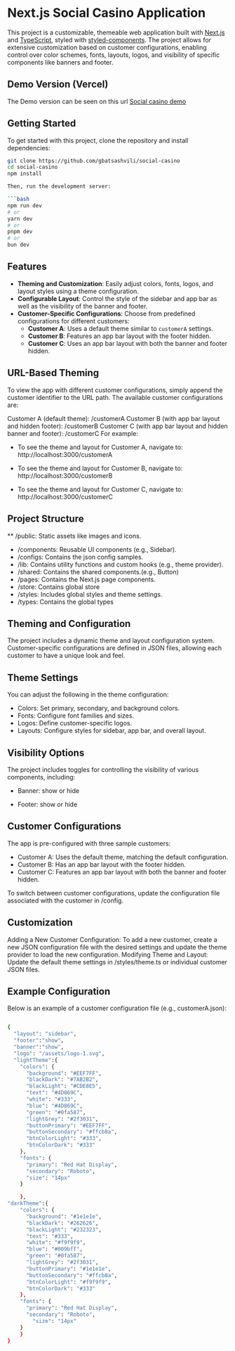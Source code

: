 # Next.js Social Casino Application

This project is a customizable, themeable web application built with [Next.js](https://nextjs.org/) and [TypeScript](https://www.typescriptlang.org/), styled with [styled-components](https://styled-components.com/). The project allows for extensive customization based on customer configurations, enabling control over color schemes, fonts, layouts, logos, and visibility of specific components like banners and footer.

## Demo Version (Vercel)

The Demo version can be seen on this url [Social casino demo](https://social-casino-rosy.vercel.app/)

## Getting Started

To get started with this project, clone the repository and install dependencies:

````bash
git clone https://github.com/gbatsashvili/social-casino
cd social-casino
npm install

Then, run the development server:

```bash
npm run dev
# or
yarn dev
# or
pnpm dev
# or
bun dev
````

## Features

- **Theming and Customization**: Easily adjust colors, fonts, logos, and layout styles using a theme configuration.
- **Configurable Layout**: Control the style of the sidebar and app bar as well as the visibility of the banner and footer.
- **Customer-Specific Configurations**: Choose from predefined configurations for different customers:
  - **Customer A**: Uses a default theme similar to `customerA` settings.
  - **Customer B**: Features an app bar layout with the footer hidden.
  - **Customer C**: Uses an app bar layout with both the banner and footer hidden.

## URL-Based Theming

To view the app with different customer configurations, simply append the customer identifier to the URL path. The available customer configurations are:

Customer A (default theme): /customerA
Customer B (with app bar layout and hidden footer): /customerB
Customer C (with app bar layout and hidden banner and footer): /customerC
For example:

- To see the theme and layout for Customer A, navigate to:
  http://localhost:3000/customerA

- To see the theme and layout for Customer B, navigate to:
  http://localhost:3000/customerB

- To see the theme and layout for Customer C, navigate to:
  http://localhost:3000/customerC

## Project Structure

\*\* /public: Static assets like images and icons.

- /components: Reusable UI components (e.g., Sidebar).
- /configs: Contains the json config samples.
- /lib: Contains utility functions and custom hooks (e.g., theme provider).
- /shared: Contains the shared components.(e.g., Button)
- /pages: Contains the Next.js page components.
- /store: Contains global store
- /styles: Includes global styles and theme settings.
- /types: Contains the global types

## Theming and Configuration

The project includes a dynamic theme and layout configuration system. Customer-specific configurations are defined in JSON files, allowing each customer to have a unique look and feel.

## Theme Settings

You can adjust the following in the theme configuration:

- Colors: Set primary, secondary, and background colors.
- Fonts: Configure font families and sizes.
- Logos: Define customer-specific logos.
- Layouts: Configure styles for sidebar, app bar, and overall layout.

## Visibility Options

The project includes toggles for controlling the visibility of various components, including:

- Banner: show or hide

- Footer: show or hide

## Customer Configurations

The app is pre-configured with three sample customers:

- Customer A: Uses the default theme, matching the default configuration.
- Customer B: Has an app bar layout with the footer hidden.
- Customer C: Features an app bar layout with both the banner and footer hidden.

To switch between customer configurations, update the configuration file associated with the customer in /config.

## Customization

Adding a New Customer Configuration: To add a new customer, create a new JSON configuration file with the desired settings and update the theme provider to load the new configuration.
Modifying Theme and Layout: Update the default theme settings in /styles/theme.ts or individual customer JSON files.

## Example Configuration

Below is an example of a customer configuration file (e.g., customerA.json):

```bash

{
  "layout": "sidebar",
  "footer":"show",
  "banner":"show",
  "logo": "/assets/logo-1.svg",
  "lightTheme":{
    "colors": {
      "background": "#EEF7FF",
      "blackDark": "#7AB2B2",
      "blackLight": "#CDE8E5",
      "text": "#4D869C",
      "white": "#333",
      "blue": "#4D869C",
      "green": "#0fa587",
      "lightGrey": "#2f3031",
      "buttonPrimary": "#EEF7FF",
      "buttonSecondary": "#ffcb8a",
      "btnColorLight": "#333",
      "btnColorDark": "#333"
    },
    "fonts": {
      "primary": "Red Hat Display",
      "secondary": "Roboto",
      "size": "14px"
    }

    },
"darkTheme":{
    "colors": {
      "background": "#1e1e1e",
      "blackDark": "#262626",
      "blackLight": "#232323",
      "text": "#333",
      "white": "#f9f9f9",
      "blue": "#009bff",
      "green": "#0fa587",
      "lightGrey": "#2f3031",
      "buttonPrimary": "#1e1e1e",
      "buttonSecondary": "#ffcb8a",
      "btnColorLight": "#f9f9f9",
      "btnColorDark": "#333"
    },
    "fonts": {
      "primary": "Red Hat Display",
      "secondary": "Roboto",
        "size": "14px"
    }
    }
}
```
